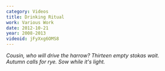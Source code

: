 ```yaml
---
category: Videos
title: Drinking Ritual
work: Various Work
date: 2012-10-21
year: 2008-2013
videoid: jFyXxg6OMS8
---
```


<em>Cousin, who will drive the harrow?  Thirteen empty stokas wait.<br>Autumn calls for rye.  Sow while it's light.</em>

